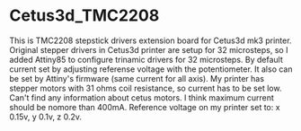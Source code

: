 # Cetus3d_TMC2208
This is TMC2208 stepstick drivers extension board for Cetus3d mk3 printer.
Original stepper drivers in Cetus3d printer are setup for 32 microsteps, so I added Attiny85 to configure trinamic drivers for 32 microsteps. By default current set by adjusting referense voltage with the potentiometer. It also can be set by Attiny's firmware (same current for all axis). My printer has stepper motors with 31 ohms coil resistance, so current has to be set low. Can't find any information about cetus motors. I think maximum current should be nomore than 400mA. Reference voltage on my printer set to: x 0.15v, y 0.1v, z 0.2v.
